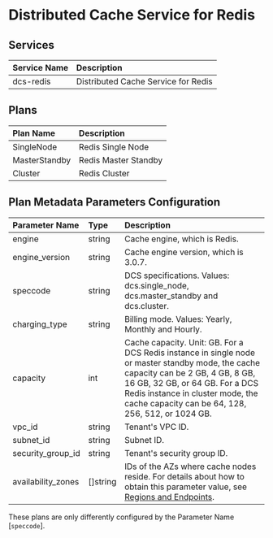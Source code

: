 # Distributed Cache Service for Redis

## Services

| Service Name                   | Description
|:-------------------------------|:-----------
| dcs-redis                      | Distributed Cache Service for Redis

## Plans

| Plan Name                      | Description
|:-------------------------------|:-----------
| SingleNode                     | Redis Single Node
| MasterStandby                  | Redis Master Standby
| Cluster                        | Redis Cluster

## Plan Metadata Parameters Configuration

| Parameter Name         | Type       | Description
|:-----------------------|:-----------|:-----------
| engine                 | string     | Cache engine, which is Redis.
| engine_version         | string     | Cache engine version, which is 3.0.7.
| speccode               | string     | DCS specifications. Values: dcs.single_node, dcs.master_standby and dcs.cluster.
| charging_type          | string     | Billing mode. Values: Yearly, Monthly and Hourly.
| capacity               | int        | Cache capacity. Unit: GB. For a DCS Redis instance in single node or master standby mode, the cache capacity can be 2 GB, 4 GB, 8 GB, 16 GB, 32 GB, or 64 GB. For a DCS Redis instance in cluster mode, the cache capacity can be 64, 128, 256, 512, or 1024 GB.
| vpc_id                 | string     | Tenant's VPC ID.
| subnet_id              | string     | Subnet ID.
| security_group_id      | string     | Tenant's security group ID.
| availability_zones     | []string   | IDs of the AZs where cache nodes reside. For details about how to obtain this parameter value, see [Regions and Endpoints](https://developer.huaweicloud.com/endpoint).


These plans are only differently configured by the Parameter Name [```speccode```].
